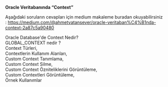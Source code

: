**Oracle Veritabanında “Context”**

Aşağıdaki soruların cevapları için medium makaleme buradan okuyabilirsiniz : https://medium.com/@ahmetvatansever/oracle-veritaban%C4%B1nda-context-2a87c5a90480

Oracle Database'de Context Nedir? </br>
GLOBAL_CONTEXT nedir ? </br>
Context Türleri, </br>
Contextlerin Kullanım Alanları, </br>
Custom Context Tanımlama,  </br>
Custom Context Silme, </br>
Custom Context Özniteliklerini Görüntüleme, </br>
Custom Contextleri Görüntüleme, </br>
Örnek Kullanımlar
